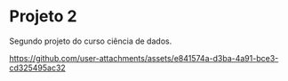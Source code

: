 # Projeto 2

Segundo projeto do curso ciência de dados.



https://github.com/user-attachments/assets/e841574a-d3ba-4a91-bce3-cd325495ac32

